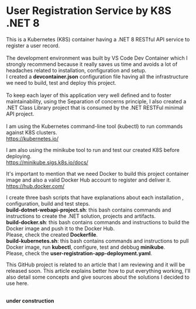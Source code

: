 # User Registration Service by K8S .NET 8<br/>
This is a Kubernetes (K8S) container having a .NET 8 RESTful API service to register a user record.<br/><br/>
The development environment was built by VS Code Dev Container which I strongly recommend because it really saves us time and avoids a lot of headaches related to installation, configuration and setup.<br/>
I created a __devcontainer.json__ configuration file having all the infrastructure we need to build, test and deploy this project.<br/><br/>
To keep each layer of this application very well defined and to foster maintainability, using the Separation of concerns principle, I also created a .NET Class Library project that is consumed by the .NET RESTFul minimal API project.<br/><br/>
I am using the Kubernetes command-line tool (kubectl) to run commands against K8S clusters.<br/>
https://kubernetes.io/<br/>

I am also using the minikube tool to run and test our created K8S before deploying.<br/>
https://minikube.sigs.k8s.io/docs/<br/>

It's important to mention that we need Docker to build this project container image and also a valid Docker Hub account to register and deliver it.<br/>
https://hub.docker.com/<br/>

I create three bash scripts that have explanations about each installation , configuration, build and test steps.<br/>
__build-dotnet-webapi-project.sh__: this bash contains commands and instructions to create the .NET solution, projects and artifacts.<br/>
__build-docker.sh__: this bash contains commands and instructions to build the Docker image and push it to the Docker Hub.<br/>
Please, check the created __Dockerfile__.<br/>
__build-kubernetes.sh__: this bash contains commands and instructions to pull Docker image, run __kubectl__, configure, test and debbug __minikube__.<br/>
Please, check the __user-registration-app-deployment.yaml__.<br/>

This GitHub project is related to an article that I am reviewing and it will be released soon. This article explains better how to put everything working, I'll also detail some concepts and give sources about the solutions I decided to use here.<br/><br/>

__under construction__

